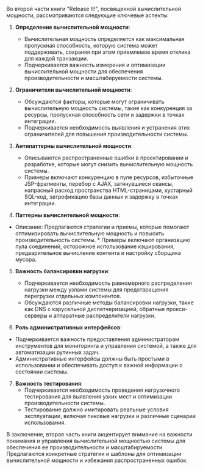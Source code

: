 Во второй части книги "Release It!", посвященной вычислительной мощности, рассматриваются следующие ключевые аспекты:

1. **Определение вычислительной мощности**:
   - Вычислительная мощность определяется как максимальная пропускная способность, которую система может поддерживать, сохраняя при этом приемлемое время отклика для каждой транзакции.
   - Подчеркивается важность измерения и оптимизации вычислительной мощности для обеспечения производительности и масштабируемости системы.

2. **Ограничители вычислительной мощности**:
   - Обсуждаются факторы, которые могут ограничивать вычислительную мощность системы, такие как конкуренция за ресурсы, пропускная способность сети и задержки в точках интеграции.
   - Подчеркивается необходимость выявления и устранения этих ограничителей для повышения производительности системы.

3. **Антипаттерны вычислительной мощности**:
   - Описываются распространенные ошибки в проектировании и разработке, которые могут снизить вычислительную мощность системы.
   - Примеры включают конкуренцию в пуле ресурсов, избыточные JSP-фрагменты, перебор с AJAX, затянувшиеся сеансы, напрасный расход пространства HTML-страницами, кустарный SQL-код, эвтрофикацию базы данных и задержку в точках интеграции.

4.  **Паттерны вычислительной мощности**:
   * Описание: Предлагаются стратегии и приемы, которые помогают оптимизировать вычислительную мощность и повысить производительность системы.
    * Примеры включают организацию пула соединений, осторожное использование кэширования, предварительное вычисление контента и настройку сборщика мусора.

5.  **Важность балансировки нагрузки**:
    * Подчеркивается необходимость равномерного распределения нагрузки между узлами системы для предотвращения перегрузки отдельных компонентов.
    * Обсуждаются различные методы балансировки нагрузки, такие как DNS с карусельной диспетчеризацией, обратные прокси-серверы и аппаратные распределители нагрузки.

6.  **Роль административных интерфейсов**:
   * Подчеркивается важность предоставления администраторам инструментов для мониторинга и управления системой, а также для автоматизации рутинных задач.
   * Административные интерфейсы должны быть простыми в использовании и обеспечивать доступ к важной информации о состоянии системы.

7.  **Важность тестирования**:
    * Подчеркивается необходимость проведения нагрузочного тестирования для выявления узких мест и оптимизации производительности системы.
    * Тестирование должно имитировать реальные условия эксплуатации, включая пиковые нагрузки и различные сценарии использования.

В заключение, вторая часть книги акцентирует внимание на важности понимания и управления вычислительной мощностью системы для обеспечения ее производительности и масштабируемости. Предлагаются конкретные стратегии и шаблоны для оптимизации вычислительной мощности и избежания распространенных ошибок.

